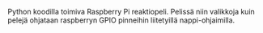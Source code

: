 Python koodilla toimiva Raspberry Pi reaktiopeli.
Pelissä niin valikkoja kuin pelejä ohjataan raspberryn GPIO pinneihin liitetyillä nappi-ohjaimilla.
